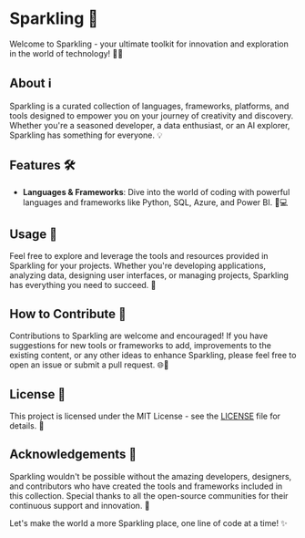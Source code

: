 # Sparkling 🌟

Welcome to Sparkling - your ultimate toolkit for innovation and exploration in the world of technology! 🚀✨

## About ℹ️

Sparkling is a curated collection of languages, frameworks, platforms, and tools designed to empower you on your journey of creativity and discovery. Whether you're a seasoned developer, a data enthusiast, or an AI explorer, Sparkling has something for everyone. 💡

## Features 🛠️

- **Languages & Frameworks**: Dive into the world of coding with powerful languages and frameworks like Python, SQL, Azure, and Power BI. 🐍💻

## Usage 📝

Feel free to explore and leverage the tools and resources provided in Sparkling for your projects. Whether you're developing applications, analyzing data, designing user interfaces, or managing projects, Sparkling has everything you need to succeed. 💼

## How to Contribute 🤝

Contributions to Sparkling are welcome and encouraged! If you have suggestions for new tools or frameworks to add, improvements to the existing content, or any other ideas to enhance Sparkling, please feel free to open an issue or submit a pull request. 🌐🎉

## License 📜

This project is licensed under the MIT License - see the [LICENSE](LICENSE) file for details. 📄

## Acknowledgements 🙏

Sparkling wouldn't be possible without the amazing developers, designers, and contributors who have created the tools and frameworks included in this collection. Special thanks to all the open-source communities for their continuous support and innovation. 👏

Let's make the world a more Sparkling place, one line of code at a time! ✨
